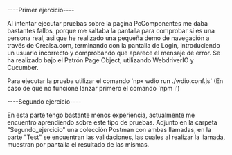 ----Primer ejercicio---- 

Al intentar ejecutar pruebas sobre la pagina PcComponentes me daba bastantes fallos, porque me saltaba la pantalla para comprobar si es una persona real, asi que he realizado una pequeña demo de navegación a través de Crealsa.com, terminando con la pantalla de Login, introduciendo un usuario incorrecto y comprobando que aparece el mensaje de error. Se ha realizado bajo el Patrón Page Object, utilizando WebdriverIO y Cucumber.

Para ejecutar la prueba utilizar el comando 'npx wdio run ./wdio.conf.js' (En caso de que no funcione lanzar primero el comando 'npm i')

----Segundo ejercicio---- 

En esta parte tengo bastante menos experiencia, actualmente me encuentro aprendiendo sobre este tipo de pruebas.
Adjunto en la carpeta "Segundo_ejercicio" una colección Postman con ambas llamadas, en la parte "Test" se encuentran las validaciones, las cuales al realizar la llamada, muestran por pantalla el resultado de las mismas.
